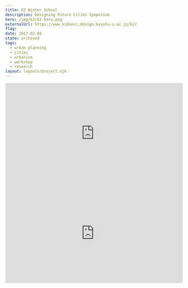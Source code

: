 ```yaml
---
title: K2 Winter School
description: Designing Future Cities Symposium
hero: /img/k2/k2-hero.png
externalUrl: https://www.kidnext.design.kyushu-u.ac.jp/k2/
flag:
date: 2017-02-08
state: archived
tags:
  - urban planning
  - cities
  - urbanism
  - workshop
  - research
layout: layouts/project.njk
---
```



<iframe title="K2 Intro Video" width="560" height="315" src="https://www.youtube.com/embed/c9WfKZyLeGA" frameborder="0" allow="accelerometer; autoplay; clipboard-write; encrypted-media; gyroscope; picture-in-picture" allowfullscreen></iframe>

<iframe title="K2 House Video" width="560" height="315" src="https://www.youtube.com/embed/4gvrxHQs620" frameborder="0" allow="accelerometer; autoplay; clipboard-write; encrypted-media; gyroscope; picture-in-picture" allowfullscreen></iframe>
